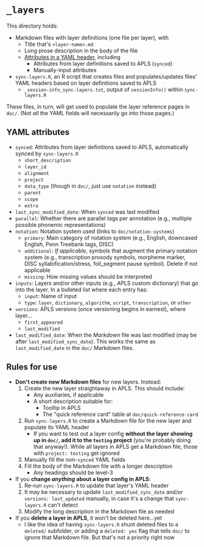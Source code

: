 # `_layers`

This directory holds:

- Markdown files with layer definitions (one file per layer), with
  - Title that's `<layer-name>.md`
  - Long prose description in the body of the file
  - [Attributes in a YAML header](#yaml-attributes), including
    - Attributes from layer definitions saved to APLS (`synced`)
    - Manually-input attributes
- `sync-layers.R`, an R script that creates files and populates/updates files' YAML headers based on layer definitions saved to APLS
  - `_session-info_sync-layers.txt`, output of `sessionInfo()` within `sync-layers.R`

These files, in turn, will get used to populate the layer reference pages in `doc/`.
(Not _all_ the YAML fields will necessarily go into those pages.)


## YAML attributes

- `synced`: Attributes from layer definitions saved to APLS, automatically synced by `sync-layers.R`
  - `short_description`
  - `layer_id`
  - `alignment`
  - `project`
  - `data_type` (though in `doc/`, just use `notation` instead)
  - `parent`
  - `scope`
  - `extra`
- `last_sync_modified_date`: When `synced` was last modified
- `parallel`: Whether there are parallel tags per annotation (e.g., multiple possible phonemic representations)
- `notation`: Notation system used (links to `doc/notation-systems`)
  - `primary`: Main category of notation system (e.g., English, downcased English, Penn Treebank tags, DISC)
  - `additional`: _If applicable_, symbols that augment the primary notation system (e.g., transcription prosody symbols, morpheme marker, DISC syllabification/stress, foll_segment pause symbol). Delete if not applicable
  - `missing`: How missing values should be interpreted
- `inputs`: Layers and/or other inputs (e.g., APLS custom dictionary) that go into the layer. In a bulleted list where each entry has:
  - `input`: Name of input
  - `type`: `layer`, `dictionary`, `algorithm`, `script`, `transcription`, or `other`
- `versions`: APLS versions (once versioning begins in earnest), where layer...
  - `first_appeared`
  - `last_modified`
- `last_modified_date`: When the _Markdown_ file was last modified (may be after `last_modified_sync_date`). This works the same as `last_modified_date` in the `doc/` Markdown files.


## Rules for use

- **Don't create new Markdown files** for new layers. Instead:
  1. Create the new layer straightaway in APLS. This should include:
     - Any auxiliaries, if applicable
     - A short description suitable for:
       - Tooltip in APLS
       - The "quick reference card" table at `doc/quick-reference-card`
  1. Run `sync-layers.R` to create a Markdown file for the new layer and populate its YAML header
     - If you want to test out a layer config **without the layer showing up in `doc/`, add it to the `testing` project** (you're probably doing that anyway!). While all layers in APLS get a Markdown file, those with `project: testing` get ignored
  1. Manually fill the non-`synced` YAML fields
  1. Fill the body of the Markdown file with a longer description
     - Any headings should be level-3
- If you **change _anything_ about a layer config in APLS**:
  1. Re-run `sync-layers.R` to update that layer's YAML header
  1. It may be necessary to update `last_modified_sync_date` and/or `versions: last_updated` manually, in case it's a change that `sync-layers.R` can't detect
  1. Modify the long description in the Markdown file as needed
- If you **delete a layer in APLS**, it won't be deleted here...yet
  - I like the idea of having `sync-layers.R` shunt deleted files to a `deleted/` subfolder, or adding a `deleted: yes` flag that tells `doc/` to ignore that Markdown file. But that's not a priority right now

